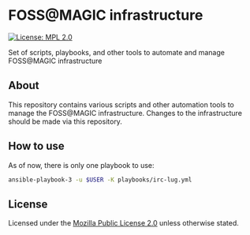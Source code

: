 FOSS@MAGIC infrastructure
=========================

[![License: MPL 2.0](https://img.shields.io/badge/License-MPL%202.0-brightgreen.svg)](https://opensource.org/licenses/MPL-2.0)

Set of scripts, playbooks, and other tools to automate and manage FOSS@MAGIC infrastructure


## About

This repository contains various scripts and other automation tools to manage the FOSS@MAGIC infrastructure.
Changes to the infrastructure should be made via this repository.


## How to use

As of now, there is only one playbook to use:

```sh
ansible-playbook-3 -u $USER -K playbooks/irc-lug.yml
```


## License

Licensed under the [Mozilla Public License 2.0](https://www.mozilla.org/en-US/MPL/) unless otherwise stated.

